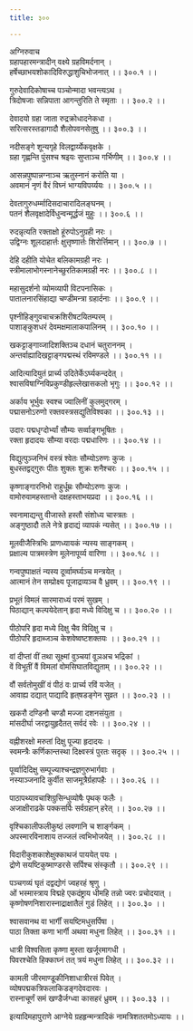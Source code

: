 ```yaml
---
title: ३००

---
```

अग्निरुवाच  
ग्रहापहारमन्त्रादीन् वक्ष्ये ग्रहविमर्दनान् ।  
हर्षेच्छाभयशोकादिविरुद्धाशुचिभोजनात् ।। ३००.१ ।।  
  
गुरुदेवादिकोषाच्च पञ्चोन्मादा भवन्त्यऽथ ।  
त्रिदोषजाः सन्निपाता आगन्तुरिति ते स्मृताः ।। ३००.२ ।।  
  
देवादयो ग्रहा जाता रुद्रक्रोधादनेकधा ।  
सरित्सरस्तडागादौ शैलोपवनसेतुषु ।। ३००.३ ।।  
  
नदीसङ्गे शून्यगृहे विलद्वार्य्येकवृक्षके ।  
ग्रहा गृह्णन्ति पुंसश्च श्रइयः सुप्ताञ्च गर्भिणीम् ।। ३००.४ ।।  
  
आसन्नपुष्पान्नग्नाञ्च ऋतुस्नानं करोति या ।  
अवमानं नृणं वैरं विघ्नं भाग्यविपर्य्ययः ।। ३००.५ ।।  
  
देवतागुरुधर्म्मादिसदाचारादिलङ्घनम् ।  
पतनं शैलवृक्षादेर्विधुन्वन्मूर्द्धजं मुहुः ।। ३००.६ ।।  
  
रुदन्नृत्यति रक्ताक्षो हूंरुपोऽनुग्रही नरः ।  
उद्विग्नः शूलदाहार्त्तः क्षुत्तृष्णार्त्तः शिरोर्त्तिमान् ।। ३००.७ ।।  
  
देहि दहीति योचेत बलिकामग्रही नरः ।  
स्त्रीमालाभोगस्नानेच्छुरतिकामग्रही नरः ।। ३००.८ ।।  
  
महासुदर्शनो व्योमव्यापी विटपनासिकः ।  
पातालनारसिंहाद्या चण्डीमन्त्रा ग्रहार्दनाः ।। ३००.९ ।।  
  
पृश्नीहिङ्गुवचाचक्रशिरीषटयितम्परम् ।  
पाशाङ्कुशधरं देवमक्षमालाकपालिनम् ।। ३००.१० ।।  
  
खकट्टाङ्गाव्जादिशक्तिञ्च दधानं चतुराननम् ।  
अन्तर्वाह्यादिखट्टाङ्गपद्मस्थं रविमण्डले ।। ३००.११ ।।  
  
आदित्यादियुतं प्रार्च्य उदितेर्केऽर्घ्यकन्ददेत् ।  
श्वासविषाग्निविप्रकुण्डीहृल्लेखासकलो भृगुः ।। ३००.१२ ।।  
  
अर्काय भूर्भुवः स्वश्च ज्वालिनीं कुलमुद्‌गरम् ।  
पद्मासनोऽरुणो रक्तवस्त्रसद्युतिविश्वका ।। ३००.१३ ।।  
  
उदारः पद्मधृग्दोर्भ्यां सौम्यः सर्व्वाङ्गभूषितः ।  
रक्ता हृदादयः सौम्या वरदाः पद्मधारिणः ।। ३००.१४ ।।  
  
विद्युत्पुञ्जनिभं वस्त्रं श्वेतः सौम्योऽरुणः कुजः ।  
बुधस्तद्वद्‌गुरुः पीतः शुक्लः शुक्रः शनैश्चरः ।। ३००.१५ ।।  
  
कृष्णाङ्गारनिभो राहुर्धूम्रः सौम्योऽरुणः कुजः ।  
वामोरुवामहस्तान्ते दक्षहस्ताभयप्रदा ।। ३००.१६ ।।  
  
स्वनामाद्यन्तु वीजास्ते हस्तौ संशोध्य चास्त्रतः ।  
अङ्गुष्ठादौ तले नेत्रे हृदाद्यं व्यापकं न्यसेत् ।। ३००.१७ ।।  
  
मूलवीजैस्त्रिभिः प्राणध्यायकं न्यस्य साङ्गकम् ।  
प्रक्षाल्य पात्रमस्त्रेण मूलेनापूर्य्य वारिणा ।। ३००.१८ ।।  
  
गन्वपुष्पाक्षतं न्यस्य दूर्व्वामर्घ्यञ्च मन्त्रयेत् ।  
आत्मानं तेन सम्प्रोक्ष्य पूजाद्रव्यञ्च वै ध्रुवम् ।। ३००.१९ ।।  
  
प्रभूतं विमलं सारमाराध्यं परमं सुखम् ।  
पिठाद्यान् कल्पयेदेतान् हृदा मध्ये विदिक्षु च ।। ३००.२० ।।  
  
पीठोपरि हृदा मध्ये दिक्षु चैव विदिक्षु च ।  
पीठोपरि हृदाब्जञ्च केशवेष्वष्टशक्तयः ।। ३००.२१ ।।  
  
वां दीप्तां वीं तथा सूक्ष्मां वुञ्चयां वूञअच भद्रिकां ।  
वें विभूतीं वैं विमलां वोमसिघातविद्युताम् ।। ३००.२२ ।।  
  
वौं सर्वतोमुखीं वं पीठं वः प्रार्च्य रविं यजेत् ।  
आवाह्य दद्यात् पाद्यादि हृत्‌षडङ्गेन सुव्रत ।। ३००.२३ ।।  
  
खकरौ दण्डिनौ चण्डौ मज्जा दशनसंयुता ।  
मांसदीर्घा जरद्वायुहृदैतत् सर्वदं रवेः ।। ३००.२४ ।।  
  
वह्नीशरक्षो मरुतां दिक्षु पूज्या हृदादयः ।  
स्वमन्त्रैः कर्णिकान्तस्था दिक्ष्वस्त्रं पुरतः सदृक् ।। ३००.२५ ।।  
  
पूर्व्वादिदिक्षु सम्पूज्याश्चन्द्रज्ञगुरुभार्गवाः ।  
नस्याञ्जनादि कुर्वीत साजमूत्रैर्ग्रहापहैः ।। ३००.२६ ।।  
  
पाठापथ्यावचाशिग्रुसिन्धुव्योषैः पृथक् फलैः ।  
अजाक्षीराढके पक्कसर्पिः सर्वग्रहान् हरेत् ।। ३००.२७ ।।  
  
वृश्चिकालीफलीकुष्ठं लवणानि च शार्ङ्गकम् ।  
अपस्मारविनाशाय तज्जलं त्वभिभोजयेत् ।। ३००.२८ ।।  
  
विदारीकुशकाशेक्षुक्काथजं पाययेत् पयः ।  
द्रोणे सयष्टिकुष्माण्डरसे सर्पिश्च संस्कृतौ ।। ३००.२९ ।।  
  
पञ्चगव्यं घृतं दद्वद्योगं ज्वहरहं श्रृणु ।  
ओं भस्मास्त्राय विद्महे एकदंष्ट्राय धीमहि तन्नो ज्वरः प्रचोदयात् ।  
कृष्णोषणनिशारास्नाद्राक्षातैलं गुडं लिहेत् ।। ३००.३० ।।  
  
श्वासवानथ वा भार्गीं सयष्टिमधुसर्पिषा ।  
पाठा तिक्ता कणा भार्गी अथवा मधुना लिहेत् ।। ३००.३१ ।।  
  
धात्री विश्वसिता कृष्णा मुस्ता खर्जूरमागधी ।  
पिवरश्चेति हिक्काघ्नं तत् त्रयं मधुना लिहेत् ।। ३००.३२ ।।  
  
कामली जीरमाण्डूकीनिशाधात्रीरसं पिवेत् ।  
व्योषपद्मकत्रिफलाकिडङ्गदेवदारवः ।  
रास्नाचूर्णं समं खण्डैर्जग्ध्वा कासहरं ध्रुवम् ।। ३००.३३ ।।  
  
इत्यादिमहापुराणे आग्नेये ग्रहहृन्मन्त्रादिकं नामत्रिशततमोऽध्यायः ।।
